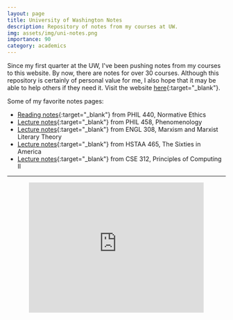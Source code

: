 ```yaml
---
layout: page
title: University of Washington Notes
description: Repository of notes from my courses at UW.
img: assets/img/uni-notes.png
importance: 90
category: academics
---
```


Since my first quarter at the UW, I've been pushing notes from my courses to this website. By now, there are notes for over 30 courses. Although this repository is certainly of personal value for me, I also hope that it may be able to help others if they need it. Visit the website [here](https://andre-ye.github.io/uni/){:target="_blank"}.

Some of my favorite notes pages:
- [Reading notes](https://andre-ye.github.io/uni/docs/phil/phil-440/readings/){:target="_blank"} from PHIL 440, Normative Ethics
- [Lecture notes](https://andre-ye.github.io/uni/docs/phil/phil-458/lecture/){:target="_blank"} from PHIL 458, Phenomenology
- [Lecture notes](https://andre-ye.github.io/uni/docs/eng/engl-308/lecture/){:target="_blank"} from ENGL 308, Marxism and Marxist Literary Theory
- [Lecture notes](https://andre-ye.github.io/uni/docs/hum/hstaa-465/lecture/){:target="_blank"} from HSTAA 465, The Sixties in America
- [Lecture notes](https://andre-ye.github.io/uni/docs/cs/cse-312/lecture/){:target="_blank"} from CSE 312, Principles of Computing II

---

<center>
    <embed type="text/html" src="https://andre-ye.github.io/uni/" width="80%" height="300">
</center>
